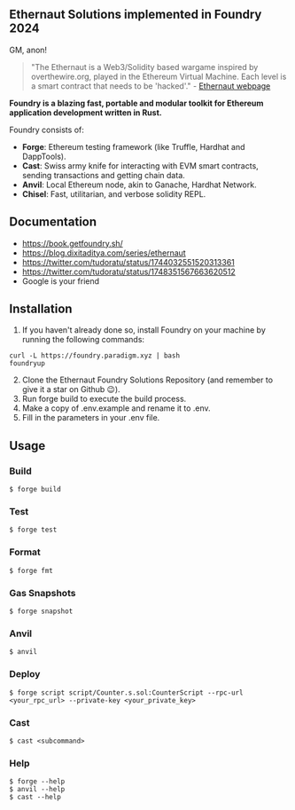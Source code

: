 ## Ethernaut Solutions implemented in Foundry 2024

GM, anon!

> "The Ethernaut is a Web3/Solidity based wargame inspired by overthewire.org, played in the Ethereum Virtual Machine. Each level is a smart contract that needs to be 'hacked'." - [Ethernaut webpage](https://ethernaut.openzeppelin.com/)

**Foundry is a blazing fast, portable and modular toolkit for Ethereum application development written in Rust.**

Foundry consists of:

-   **Forge**: Ethereum testing framework (like Truffle, Hardhat and DappTools).
-   **Cast**: Swiss army knife for interacting with EVM smart contracts, sending transactions and getting chain data.
-   **Anvil**: Local Ethereum node, akin to Ganache, Hardhat Network.
-   **Chisel**: Fast, utilitarian, and verbose solidity REPL.

## Documentation

- https://book.getfoundry.sh/
- https://blog.dixitaditya.com/series/ethernaut
- https://twitter.com/tudoratu/status/1744032551520313361
- https://twitter.com/tudoratu/status/1748351567663620512
- Google is your friend

## Installation
1. If you haven't already done so, install Foundry on your machine by running the following commands:
```shell
curl -L https://foundry.paradigm.xyz | bash
foundryup
```
2. Clone the Ethernaut Foundry Solutions Repository (and remember to give it a star on Github 😉).
3. Run forge build to execute the build process.
4. Make a copy of .env.example and rename it to .env.
5. Fill in the parameters in your .env file.

## Usage

### Build

```shell
$ forge build
```

### Test

```shell
$ forge test
```

### Format

```shell
$ forge fmt
```

### Gas Snapshots

```shell
$ forge snapshot
```

### Anvil

```shell
$ anvil
```

### Deploy

```shell
$ forge script script/Counter.s.sol:CounterScript --rpc-url <your_rpc_url> --private-key <your_private_key>
```

### Cast

```shell
$ cast <subcommand>
```

### Help

```shell
$ forge --help
$ anvil --help
$ cast --help
```
